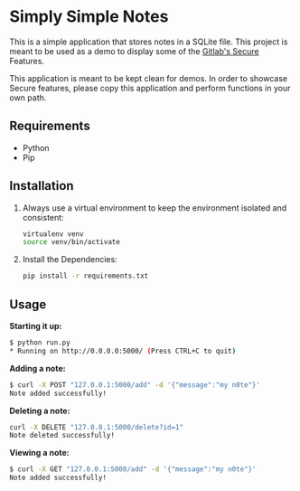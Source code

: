 # Simply Simple Notes

This is a simple application that stores notes in a SQLite file. This project is
meant to be used as a demo to display some of the [Gitlab's Secure](https://about.gitlab.com/stages-devops-lifecycle/secure/) Features.

This application is meant to be kept clean for demos. In order to showcase Secure features, please copy this application and perform functions in your own path.

## Requirements

- Python
- Pip

## Installation

1. Always use a virtual environment to keep the environment isolated and consistent:
    ```bash
    virtualenv venv
    source venv/bin/activate
    ```
2. Install the Dependencies:
    ```bash
    pip install -r requirements.txt
    ```

## Usage

**Starting it up:**

```bash
$ python run.py
* Running on http://0.0.0.0:5000/ (Press CTRL+C to quit)
```

**Adding a note:**

```bash
$ curl -X POST "127.0.0.1:5000/add" -d '{"message":"my n0te"}'
Note added successfully!
```

**Deleting a note:**

```bash
curl -X DELETE "127.0.0.1:5000/delete?id=1"
Note deleted successfully!
```

**Viewing a note:**

```bash
$ curl -X GET "127.0.0.1:5000/add" -d '{"message":"my n0te"}'
Note added successfully!
```
